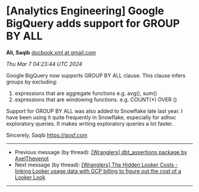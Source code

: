 









[Analytics Engineering] Google BigQuery adds support for GROUP BY ALL
=====================================================================


**Ali, Saqib**
[docbook.xml at gmail.com](mailto:wranglers%40analyticsengineering.net?Subject=Re%3A%20%5BWranglers%5D%20Google%20BigQuery%20adds%20support%20for%20GROUP%20BY%20ALL&In-Reply-To=%3CCABDm0O_t_4b3JMqQ%2BX%3D%3DajZCA8f7nw4B4_NSKf3fOTK699r6Rw%40mail.gmail.com%3E "[Wranglers] Google BigQuery adds support for GROUP BY ALL")   

*Thu Mar 7 04:23:44 UTC 2024*  

Google BigQuery now supports GROUP BY ALL clause. This clause infers groups
by excluding:

1) expressions that are aggregate functions e.g. avg(), sum()
2) expressions that are windowing functions. e.g. COUNT(\*) OVER ()

Support for GROUP BY ALL was also added to Snowflake late last year. I have
been using it quite frequently in Snowflake, especially for adhoc
exploratory queries. It makes writing exploratory queries a lot faster.

Sincerely,
Saqib
<https://qosf.com>
  
  




---


* Previous message (by thread): [[Wranglers] dbt\_assertions package by AxelThevenot](000008.html)
* Next message (by thread): [[Wranglers] The Hidden Looker Costs - linking Looker usage data with GCP billing to figure out the cost of a Looker Look](000010.html)




---


  




